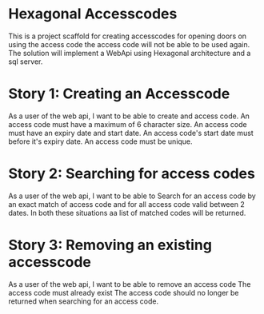 # Hexagonal Accesscodes

This is a project scaffold for creating accesscodes for opening doors on using the access code the access code will not be able to be used again. 
The solution will implement a WebApi using Hexagonal architecture and a sql server.

# Story 1: Creating an Accesscode

As a user of the web api, I want to be able to create and access code.
An access code must have a maximum of 6 character size.
An access code must have an expiry date and start date.
An access code's start date must before it's expiry date.
An access code must be unique.

# Story 2: Searching for access codes

As a user of the web api, I want to be able to Search for an access code by an exact match of access code 
and for all access code valid between 2 dates. 
In both these situations aa list of matched codes will be returned.

# Story 3: Removing an existing accesscode

As a user of the web api, I want to be able to remove an access code
The access code must already exist
The access code should no longer be returned when searching for an access code.